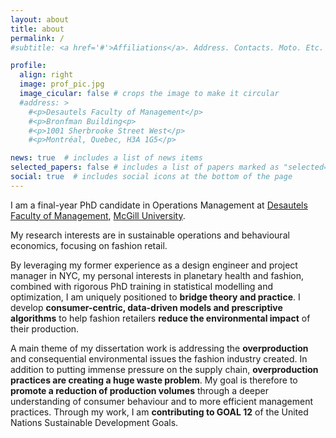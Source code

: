 ```yaml
---
layout: about
title: about
permalink: /
#subtitle: <a href='#'>Affiliations</a>. Address. Contacts. Moto. Etc.

profile:
  align: right
  image: prof_pic.jpg
  image_cicular: false # crops the image to make it circular
  #address: >
    #<p>Desautels Faculty of Management</p>
    #<p>Bronfman Building<p>
    #<p>1001 Sherbrooke Street West</p>
    #<p>Montréal, Quebec, H3A 1G5</p>

news: true  # includes a list of news items
selected_papers: false # includes a list of papers marked as "selected={true}"
social: true  # includes social icons at the bottom of the page
---
```


I am a final-year PhD candidate in Operations Management at [Desautels Faculty of Management](https://www.mcgill.ca/desautels/), [McGill University](https://www.mcgill.ca).

My research interests are in sustainable operations and behavioural economics, focusing on fashion retail. 
<!-- I am interested in understanding how product variety affects consumer choices, and how fashion retailers can become more efficient at managing assortments and production quantities. I am also interested in studying the trade-offs that exist between the sunk cost of sustainable operations, increased consumer experience (in terms of willingness-to-pay), and increased quality of products put on the market, which would result in reduced consumption.
Consequently,  -->
<!-- I focus on **bridging theory and practice** by **developing data-driven modelling and optimization algorithms** to help fashion retailers move towards less impactful operations by combining consumer behaviour, assortment and inventory optimization models, and Life Cycle Assessment (LCA) data. -->
By leveraging my former experience as a design engineer and project manager in NYC, my personal interests in planetary health and fashion, combined with rigorous PhD training in statistical modelling and optimization, I am uniquely positioned to **bridge theory and practice**. 
I develop **consumer-centric, data-driven models and prescriptive algorithms** to help fashion retailers **reduce the environmental impact** of their production.

A main theme of my dissertation work is addressing the **overproduction** and consequential environmental issues the fashion industry created. In addition to putting immense pressure on the supply chain, **overproduction practices are creating a huge waste problem**.
My goal is therefore to **promote a reduction of production volumes** through a deeper understanding of consumer behaviour and to more efficient management practices.
Through my work, I am **contributing to GOAL 12** of the United Nations Sustainable Development Goals.

<!-- For the next academic year, I will be visiting Rotterdam School of Management--Erasmus University where I will collaborate with Prof. Robert Rooderkerk! -->
